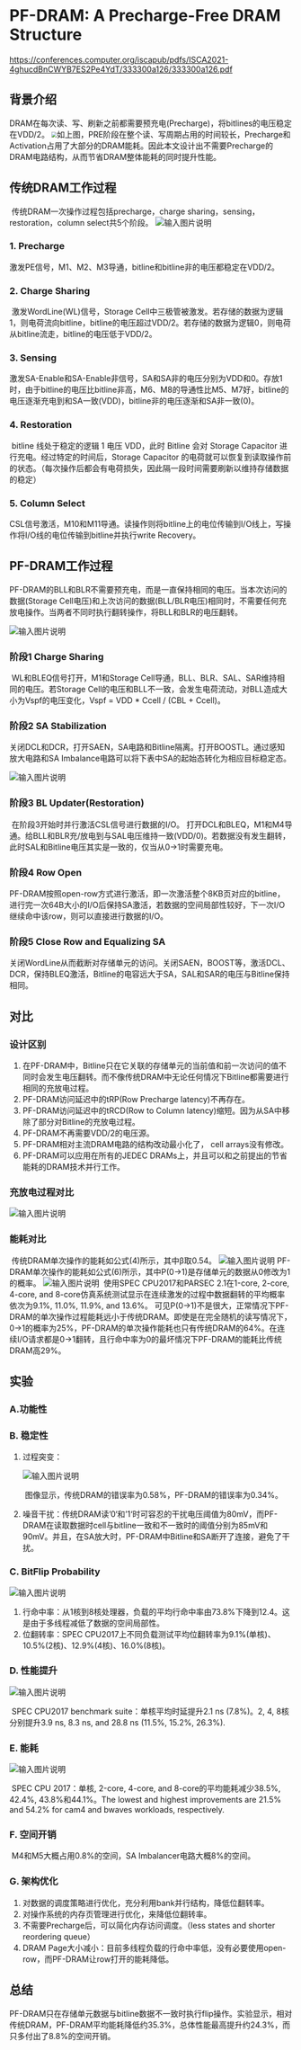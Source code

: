 # PF-DRAM: A Precharge-Free DRAM Structure

https://conferences.computer.org/iscapub/pdfs/ISCA2021-4ghucdBnCWYB7ES2Pe4YdT/333300a126/333300a126.pdf

## 背景介绍

​	DRAM在每次读、写、刷新之前都需要预充电(Precharge)，将bitlines的电压稳定在VDD/2。
<img src="https://images.gitee.com/uploads/images/2021/0617/102953_d74e4c2f_8209696.png" style="zoom:60%;" />
​	如上图，PRE阶段在整个读、写周期占用的时间较长，Precharge和Activation占用了大部分的DRAM能耗。因此本文设计出不需要Precharge的DRAM电路结构，从而节省DRAM整体能耗的同时提升性能。

## 传统DRAM工作过程
​	传统DRAM一次操作过程包括precharge，charge sharing，sensing，restoration，column select共5个阶段。
![输入图片说明](https://images.gitee.com/uploads/images/2021/0617/105147_fcf77877_8209696.png "QQ截图20210617103023.png")

### 1. Precharge

​	激发PE信号，M1、M2、M3导通，bitline和bitline非的电压都稳定在VDD/2。

### 2. Charge Sharing

​	激发WordLine(WL)信号，Storage Cell中三极管被激发。若存储的数据为逻辑1，则电荷流向bitline，bitline的电压超过VDD/2。若存储的数据为逻辑0，则电荷从bitline流走，bitline的电压低于VDD/2。

### 3. Sensing

​	激发SA-Enable和SA-Enable非信号，SA和SA非的电压分别为VDD和0。存放1时，由于bitline的电压比bitline非高，M6、M8的导通性比M5、M7好，bitline的电压逐渐充电到和SA一致(VDD)，bitline非的电压逐渐和SA非一致(0)。

### 4. Restoration

​	bitline 线处于稳定的逻辑 1 电压 VDD，此时 Bitline 会对 Storage Capacitor 进行充电。经过特定的时间后，Storage Capacitor 的电荷就可以恢复到读取操作前的状态。（每次操作后都会有电荷损失，因此隔一段时间需要刷新以维持存储数据的稳定）

### 5. Column Select

​	CSL信号激活，M10和M11导通。读操作则将bitline上的电位传输到I/O线上，写操作将I/O线的电位传输到bitline并执行write Recovery。

## PF-DRAM工作过程

​	PF-DRAM的BLL和BLR不需要预充电，而是一直保持相同的电压。当本次访问的数据(Storage Cell电压)和上次访问的数据(BLL/BLR电压)相同时，不需要任何充放电操作。当两者不同时执行翻转操作，将BLL和BLR的电压翻转。

![输入图片说明](https://images.gitee.com/uploads/images/2021/0617/105351_e3678abb_8209696.png "QQ截图20210617103502.png")

### 阶段1 Charge Sharing

​	WL和BLEQ信号打开，M1和Storage Cell导通，BLL、BLR、SAL、SAR维持相同的电压。若Storage Cell的电压和BLL不一致，会发生电荷流动，对BLL造成大小为Vspf的电压变化，Vspf = VDD * Ccell / (CBL + Ccell)。

### 阶段2 SA Stabilization

​	关闭DCL和DCR，打开SAEN，SA电路和Bitline隔离。打开BOOSTL。通过感知放大电路和SA Imbalance电路可以将下表中SA的起始态转化为相应目标稳定态。

![输入图片说明](https://images.gitee.com/uploads/images/2021/0617/105454_4e171594_8209696.png "QQ截图20210617103558.png")

### 阶段3 BL Updater(Restoration)

​	在阶段3开始时并行激活CSL信号进行数据的I/O。
​	打开DCL和BLEQ，M1和M4导通。给BLL和BLR充/放电到与SAL电压维持一致(VDD/0)。若数据没有发生翻转，此时SAL和Bitline电压其实是一致的，仅当从0->1时需要充电。

### 阶段4  Row Open

​	PF-DRAM按照open-row方式进行激活，即一次激活整个8KB页对应的bitline，进行完一次64B大小的I/O后保持SA激活，若数据的空间局部性较好，下一次I/O继续命中该row，则可以直接进行数据的I/O。

### 阶段5 Close Row and Equalizing SA

​	关闭WordLine从而截断对存储单元的访问。关闭SAEN，BOOST等，激活DCL、DCR，保持BLEQ激活，Bitline的电容远大于SA，SAL和SAR的电压与Bitline保持相同。

## 对比

### 设计区别

1. 在PF-DRAM中，Bitline只在它关联的存储单元的当前值和前一次访问的值不同时会发生电压翻转。而不像传统DRAM中无论任何情况下Bitline都需要进行相同的充放电过程。
2. PF-DRAM访问延迟中的tRP(Row Precharge latency)不再存在。
3. PF-DRAM访问延迟中的tRCD(Row to Column latency)缩短。因为从SA中移除了部分对Bitline的充放电过程。
4. PF-DRAM不再需要VDD/2的电压源。
5. PF-DRAM相对主流DRAM电路的结构改动最小化了， cell arrays没有修改。
6. PF-DRAM可以应用在所有的JEDEC DRAMs上，并且可以和之前提出的节省能耗的DRAM技术并行工作。

### 充放电过程对比

![输入图片说明](https://images.gitee.com/uploads/images/2021/0617/105749_3827e61f_8209696.png "QQ截图20210617103752.png")

### 能耗对比

​	传统DRAM单次操作的能耗如公式(4)所示，其中β取0.54。
![输入图片说明](https://images.gitee.com/uploads/images/2021/0617/105959_6efd77c2_8209696.png "QQ截图20210617104118.png")
​	PF-DRAM单次操作的能耗如公式(6)所示，其中P(0->1)是存储单元的数据从0修改为1的概率。
![输入图片说明](https://images.gitee.com/uploads/images/2021/0617/110110_9d9412bb_8209696.png "QQ截图20210617104100.png")
​	使用SPEC CPU2017和PARSEC 2.1在1-core, 2-core, 4-core, and 8-core仿真系统测试显示在连续激发的过程中数据翻转的平均概率依次为9.1%, 11.0%, 11.9%, and 13.6%。
​	可见P(0->1)不是很大，正常情况下PF-DRAM的单次操作过程能耗远小于传统DRAM。即使是在完全随机的读写情况下，0->1的概率为25%，PF-DRAM的单次操作能耗也只有传统DRAM的64%。在连续I/O请求都是0->1翻转，且行命中率为0的最坏情况下PF-DRAM的能耗比传统DRAM高29%。

## 实验

### A.功能性

### B. 稳定性

1. 过程突变：

   ![输入图片说明](https://images.gitee.com/uploads/images/2021/0617/110326_47d12598_8209696.png "QQ截图20210617104356.png")

   ​		图像显示，传统DRAM的错误率为0.58%，PF-DRAM的错误率为0.34%。

2. 噪音干扰：传统DRAM读’0‘和’1‘时可容忍的干扰电压阈值为80mV，而PF-DRAM在读取数据时cell与bitline一致和不一致时的阈值分别为85mV和90mV。并且，在SA放大时，PF-DRAM中Bitline和SA断开了连接，避免了干扰。

### C. BitFlip Probability

![输入图片说明](https://images.gitee.com/uploads/images/2021/0617/110345_dee7ccfe_8209696.png "QQ截图20210617104410.png")

1. 行命中率：从1核到8核处理器，负载的平均行命中率由73.8%下降到12.4。这是由于多线程减低了数据的空间局部性。
2. 位翻转率：SPEC CPU2017上不同负载测试平均位翻转率为9.1%(单核)、10.5%(2核)、12.9%(4核)、16.0%(8核)。

### D. 性能提升

![输入图片说明](https://images.gitee.com/uploads/images/2021/0617/110407_cf76bc79_8209696.png "QQ截图20210617104430.png")

​	SPEC CPU2017 benchmark suite：单核平均时延提升2.1 ns (7.8%)。2, 4, 8核分别提升3.9 ns, 8.3 ns, and 28.8 ns (11.5%, 15.2%, 26.3%).

### E. 能耗

![输入图片说明](https://images.gitee.com/uploads/images/2021/0617/110504_dbadcc3f_8209696.png "QQ截图20210617104441.png")

​	SPEC CPU 2017：单核, 2-core, 4-core, and 8-core的平均能耗减少38.5%, 42.4%, 43.8%和44.1%。The lowest and highest improvements are 21.5% and 54.2% for cam4 and bwaves workloads, respectively.

### F. 空间开销

​	M4和M5大概占用0.8%的空间，SA Imbalancer电路大概8%的空间。

### G. 架构优化

1. 对数据的调度策略进行优化，充分利用bank并行结构，降低位翻转率。
2. 对操作系统的内存页管理进行优化，来降低位翻转率。
3. 不需要Precharge后，可以简化内存访问调度。（less states and shorter reordering queue）
4. DRAM Page大小减小：目前多线程负载的行命中率低，没有必要使用open-row，而PF-DRAM让row打开的能耗降低。



## 总结

​	PF-DRAM只在存储单元数据与bitline数据不一致时执行flip操作。实验显示，相对传统DRAM，PF-DRAM平均能耗降低约35.3%，总体性能最高提升约24.3%，而只多付出了8.8%的空间开销。

